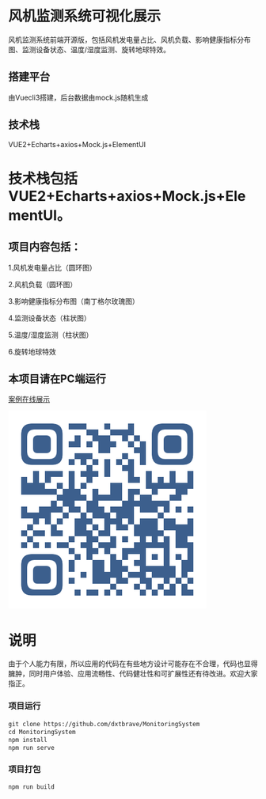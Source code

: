 风机监测系统可视化展示
===
风机监测系统前端开源版，包括风机发电量占比、风机负载、影响健康指标分布图、监测设备状态、温度/湿度监测、旋转地球特效。

搭建平台
--
由Vuecli3搭建，后台数据由mock.js随机生成

技术栈
--
VUE2+Echarts+axios+Mock.js+ElementUI

# 技术栈包括VUE2+Echarts+axios+Mock.js+ElementUI。

## 项目内容包括：

1.风机发电量占比（圆环图）

2.风机负载（圆环图）

3.影响健康指标分布图（南丁格尔玫瑰图）

4.监测设备状态（柱状图）

5.温度/湿度监测（柱状图）

6.旋转地球特效

## 本项目请在PC端运行
[案例在线展示](http://139.9.131.107:90/ "悬停显示")

![](https://github.com/dxtbrave/MonitoringSystem/blob/main/src/assets/img/QRCode.png)

# 说明
由于个人能力有限，所以应用的代码在有些地方设计可能存在不合理，代码也显得臃肿，同时用户体验、应用流畅性、代码健壮性和可扩展性还有待改进。欢迎大家指正。

### 项目运行
```
git clone https://github.com/dxtbrave/MonitoringSystem
cd MonitoringSystem
npm install
npm run serve
```

### 项目打包
```
npm run build
```
